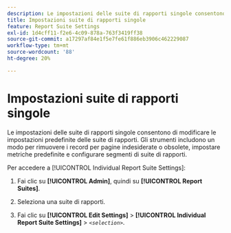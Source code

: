 ```yaml
---
description: Le impostazioni delle suite di rapporti singole consentono di modificare le impostazioni predefinite delle suite di rapporti. Gli strumenti includono un modo per rimuovere i record per pagine indesiderate o obsolete, impostare metriche predefinite e configurare segmenti di suite di rapporti.
title: Impostazioni suite di rapporti singole
feature: Report Suite Settings
exl-id: 1d4cff11-f2e6-4c09-878a-763f3419ff38
source-git-commit: a17297af84e1f5e7fe61f886eb3906c462229087
workflow-type: tm+mt
source-wordcount: '88'
ht-degree: 20%

---
```


# Impostazioni suite di rapporti singole

Le impostazioni delle suite di rapporti singole consentono di modificare le impostazioni predefinite delle suite di rapporti. Gli strumenti includono un modo per rimuovere i record per pagine indesiderate o obsolete, impostare metriche predefinite e configurare segmenti di suite di rapporti.

Per accedere a [!UICONTROL Individual Report Suite Settings]:

1. Fai clic su **[!UICONTROL Admin]**, quindi su **[!UICONTROL Report Suites]**.

1. Seleziona una suite di rapporti.
1. Fai clic su **[!UICONTROL Edit Settings]** > **[!UICONTROL Individual Report Suite Settings]** > *`<selection>`*.
